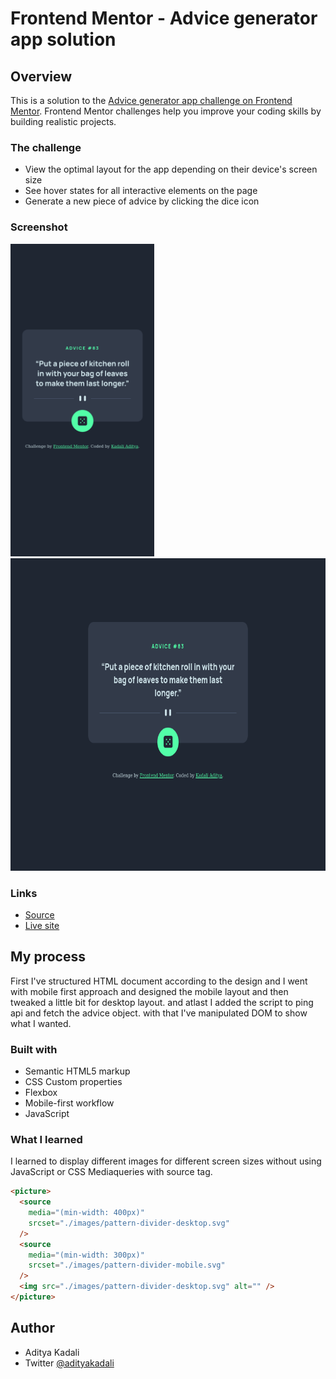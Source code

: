 # Frontend Mentor - Advice generator app solution

## Overview

This is a solution to the [Advice generator app challenge on Frontend Mentor](https://www.frontendmentor.io/challenges/advice-generator-app-QdUG-13db). Frontend Mentor challenges help you improve your coding skills by building realistic projects.

### The challenge

- View the optimal layout for the app depending on their device's screen size
- See hover states for all interactive elements on the page
- Generate a new piece of advice by clicking the dice icon

### Screenshot
<img src="./screenshots/mobile.png" height= "500px" alt="Mobile View">    <img src="./screenshots/Desktop.png" height= "500px" alt="Desktop view">

### Links

- [Source](https://github.com/Adityakadali/Advice-generator-app)
- [Live site](https://adityakadali.github.io/Advice-generator-app/)

## My process

First I've structured HTML document according to the design and I went with mobile first approach and designed the mobile layout and then tweaked a little bit for desktop layout. and atlast I added the script to ping api and fetch the advice object. with that I've manipulated DOM to show what I wanted.

### Built with

- Semantic HTML5 markup
- CSS Custom properties
- Flexbox
- Mobile-first workflow
- JavaScript

### What I learned

I learned to display different images for different screen sizes without using JavaScript or CSS Mediaqueries with source tag.

```html
<picture>
  <source
    media="(min-width: 400px)"
    srcset="./images/pattern-divider-desktop.svg"
  />
  <source
    media="(min-width: 300px)"
    srcset="./images/pattern-divider-mobile.svg"
  />
  <img src="./images/pattern-divider-desktop.svg" alt="" />
</picture>
```

## Author

- Aditya Kadali
- Twitter [@adityakadali](https://www.twitter.com/adityakadali)
